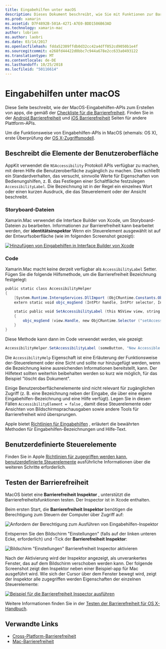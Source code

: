 ```yaml
---
title: Eingabehilfen unter macOS
description: Dieses Dokument beschreibt, wie Sie mit Funktionen zur Barrierefreiheit von MacOS in einer Xamarin.Mac-app arbeiten. Es wird erläutert, beschreibt Benutzeroberflächenelemente in Storyboards und Code, benutzerdefinierte Steuerelemente und Zugriff auf Tests.
ms.prod: xamarin
ms.assetid: D7F4892B-501A-4271-A7E0-BDD1586B63AD
ms.technology: xamarin-mac
author: lobrien
ms.author: laobri
ms.date: 03/14/2017
ms.openlocfilehash: fdda52309ffdb0d32cc42a4dff052cd9050b1e4f
ms.sourcegitcommit: e268fd44422d0bbc7c944a678e2cc633a0493122
ms.translationtype: MT
ms.contentlocale: de-DE
ms.lasthandoff: 10/25/2018
ms.locfileid: "50116614"
---
```

# <a name="accessibility-on-macos"></a>Eingabehilfen unter macOS

Diese Seite beschreibt, wie der MacOS-Eingabehilfen-APIs zum Erstellen von apps, die gemäß der [Checkliste für die Barrierefreiheit](~/cross-platform/app-fundamentals/accessibility.md).
Finden Sie in der [Android Barrierefreiheit](~/android/app-fundamentals/accessibility.md) und [iOS Barrierefreiheit](~/ios/app-fundamentals/accessibility.md) Seiten für andere Plattform-APIs.

Um die Funktionsweise von Eingabehilfen-APIs in MacOS (ehemals: OS X), erste Überprüfung der [OS X-Zugriffsmodell](https://developer.apple.com/library/mac/documentation/Accessibility/Conceptual/AccessibilityMacOSX/OSXAXmodel.html).

## <a name="describing-ui-elements"></a>Beschreibt die Elemente der Benutzeroberfläche

AppKit verwendet die `NSAccessibility` Protokoll APIs verfügbar zu machen, mit deren Hilfe die Benutzeroberfläche zugänglich zu machen. Dies schließt ein Standardverhalten, das versucht, sinnvolle Werte für Eigenschaften von Bedienungshilfen, z. B. das Festlegen einer Schaltfläche festzulegen `AccessibilityLabel`. Die Bezeichnung ist in der Regel ein einzelnes Wort oder einen kurzen Ausdruck, die das Steuerelement oder der Ansicht beschreibt.

### <a name="storyboard-files"></a>Storyboard-Dateien

Xamarin.Mac verwendet die Interface Builder von Xcode, um Storyboard-Dateien zu bearbeiten.
Informationen zur Barrierefreiheit kann bearbeitet werden, der **identitätsinspektor** Wenn ein Steuerelement ausgewählt ist auf der Entwurfsoberfläche (wie im folgenden Screenshot gezeigt):

[![Hinzufügen von Eingabehilfen in Interface Builder von Xcode](accessibility-images/xcode.png "Hinzufügen von Eingabehilfen in Interface Builder von Xcode")](accessibility-images/xcode-large.png#lightbox)

### <a name="code"></a>Code

Xamarin.Mac macht keine derzeit verfügbar als `AccessibilityLabel` Setter.  Fügen Sie die folgende Hilfsmethode, um die Barrierefreiheit Bezeichnung festgelegt:

```csharp
public static class AccessibilityHelper
{
    [System.Runtime.InteropServices.DllImport (ObjCRuntime.Constants.ObjectiveCLibrary)]
    extern static void objc_msgSend (IntPtr handle, IntPtr selector, IntPtr label);

    static public void SetAccessibilityLabel (this NSView view, string value)
    {
        objc_msgSend (view.Handle, new ObjCRuntime.Selector ("setAccessibilityLabel:").Handle, new NSString (value).Handle);
    }
}
```

Diese Methode kann dann im Code verwendet werden, wie gezeigt:

```csharp
AccessibilityHelper.SetAccessibilityLabel (someButton, "New Accessible Description");
```

Die `AccessibilityHelp` Eigenschaft ist eine Erläuterung der Funktionsweise der-Steuerelement oder eine Sicht und sollte nur hinzugefügt werden, wenn die Bezeichnung keine ausreichenden Informationen bereitstellt, kann. Der Hilfetext sollten weiterhin beibehalten werden so kurz wie möglich, für das Beispiel "löscht das Dokument".

Einige Benutzeroberflächenelemente sind nicht relevant für zugänglichen Zugriff (z. B. eine Bezeichnung neben der Eingabe, die über eine eigene Eingabehilfen-Bezeichnung und eine Hilfe verfügt).
Legen Sie in diesen Fällen `AccessibilityElement = false` , damit diese Steuerelemente oder Ansichten von Bildschirmsprachausgaben sowie andere Tools für Barrierefreiheit wird übersprungen.

Apple bietet [Richtlinien für Eingabehilfen](https://developer.apple.com/library/mac/documentation/Accessibility/Conceptual/AccessibilityMacOSX/EnhancingtheAccessibilityofStandardAppKitControls.html) , erläutert die bewährten Methoden für Eingabehilfen-Bezeichnungen und Hilfe-Text.

## <a name="custom-controls"></a>Benutzerdefinierte Steuerelemente

Finden Sie in Apple [Richtlinien für zugegriffen werden kann, benutzerdefinierte Steuerelemente](https://developer.apple.com/library/mac/documentation/Accessibility/Conceptual/AccessibilityMacOSX/ImplementingAccessibilityforCustomControls.html) ausführliche Informationen über die weiteren Schritte erforderlich.

## <a name="testing-accessibility"></a>Testen der Barrierefreiheit

MacOS bietet eine **Barrierefreiheit Inspektor** , unterstützt die Barrierefreiheitsfunktionen testen. Der Inspector ist in Xcode enthalten.

Beim ersten Start, die **Barrierefreiheit Inspektor** benötigen die Berechtigung zum Steuern der Computer über Zugriff auf:

![Anfordern der Berechtigung zum Ausführen von Eingabehilfen-Inspektor](accessibility-images/accessibility-inspector-1.png "Anfordern der Berechtigung zum Ausführen von Eingabehilfen-Inspektor")

Entsperren Sie den Bildschirm "Einstellungen" (falls auf der linken unteren Ecke, erforderlich) und -Tick der **Barrierefreiheit Inspektor**:

![Bildschirm "Einstellungen" Barrierefreiheit Inspector aktivieren](accessibility-images/accessibility-inspector-2.png "Bildschirm \"Einstellungen\" auf die Barrierefreiheit Inspector zu aktivieren")

Nach der Aktivierung wird der Inspektor angezeigt, als unverankertes Fenster, das auf dem Bildschirm verschoben werden kann. Der folgende Screenshot zeigt den Inspektor neben einer Beispiel-app für Mac ausgeführt wird. Wie sich der Cursor über dem Fenster bewegt wird, zeigt der Inspektor alle zugegriffen werden Eigenschaften der einzelnen Steuerelemente:

[![Beispiel für die Barrierefreiheit Inspector ausführen](accessibility-images/accessibility-example.png "Beispiel der Barrierefreiheit Inspector ausführen")](accessibility-images/accessibility-example-large.png#lightbox)

Weitere Informationen finden Sie in der [Testen der Barrierefreiheit für OS X-Handbuch](https://developer.apple.com/library/mac/documentation/Accessibility/Conceptual/AccessibilityMacOSX/OSXAXTestingApps.html).



## <a name="related-links"></a>Verwandte Links

- [Cross-Platform-Barrierefreiheit](~/cross-platform/app-fundamentals/accessibility.md)
- [Mac-Barrierefreiheit](https://www.apple.com/accessibility/mac/)
